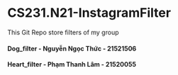 # CS231.N21-InstagramFilter
This Git Repo store filters of my group
#### Dog_filter - Nguyễn Ngọc Thức - 21521506
#### Heart_filter - Phạm Thanh Lâm - 21520055

